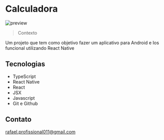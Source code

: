 # Calculadora

![preview](./assets/formulario.PNG)

> Contexto

Um projeto que tem como objetivo fazer um aplicativo para Android e Ios
funcional utilizando React Native

## Tecnologias
- TypeScript
- React Native
- React
- JSX
- Javascript
- Git e Github

## Contato

rafael.profissional011@gmail.com
